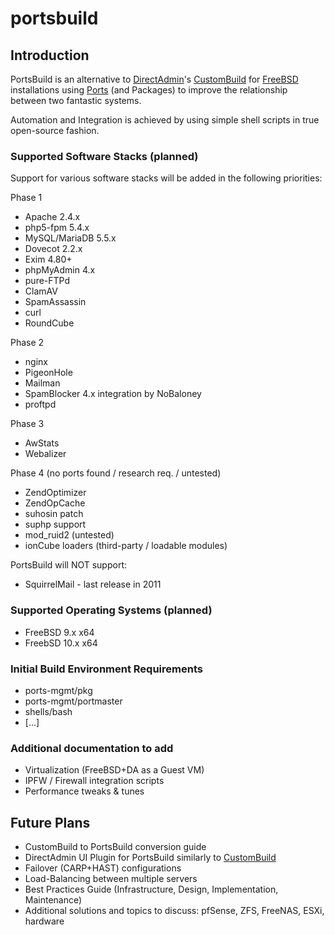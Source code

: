# portsbuild


## Introduction
PortsBuild is an alternative to [DirectAdmin](http://www.directadmin.com)'s [CustomBuild](http://forum.directadmin.com/showthread.php?t=44743) for [FreeBSD](http://www.freebsd.org) installations using [Ports](http://www.freebsd.org/doc/en_US.ISO8859-1/books/handbook/ports-overview.html) (and Packages) to improve the relationship between two fantastic systems.

Automation and Integration is achieved by using simple shell scripts in true open-source fashion.


### Supported Software Stacks (planned)

Support for various software stacks will be added in the following priorities:

Phase 1
* Apache 2.4.x
* php5-fpm 5.4.x
* MySQL/MariaDB 5.5.x
* Dovecot 2.2.x
* Exim 4.80+
* phpMyAdmin 4.x
* pure-FTPd
* ClamAV
* SpamAssassin
* curl
* RoundCube


Phase 2
* nginx
* PigeonHole
* Mailman
* SpamBlocker 4.x integration by NoBaloney
* proftpd


Phase 3
* AwStats
* Webalizer


Phase 4 (no ports found / research req. / untested)
* ZendOptimizer
* ZendOpCache
* suhosin patch
* suphp support
* mod_ruid2 (untested)
* ionCube loaders (third-party / loadable modules)


PortsBuild will NOT support:
* SquirrelMail - last release in 2011


### Supported Operating Systems (planned)
* FreeBSD 9.x x64
* FreebSD 10.x x64


### Initial Build Environment Requirements
* ports-mgmt/pkg
* ports-mgmt/portmaster
* shells/bash
* [...] 


### Additional documentation to add
* Virtualization (FreeBSD+DA as a Guest VM)
* IPFW / Firewall integration scripts
* Performance tweaks & tunes


## Future Plans
* CustomBuild to PortsBuild conversion guide
* DirectAdmin UI Plugin for PortsBuild similarly to [CustomBuild](http://forum.directadmin.com/showthread.php?t=48989)
* Failover (CARP+HAST) configurations
* Load-Balancing between multiple servers
* Best Practices Guide (Infrastructure, Design, Implementation, Maintenance)
* Additional solutions and topics to discuss: pfSense, ZFS, FreeNAS, ESXi, hardware
